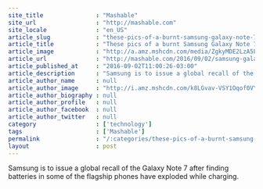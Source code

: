 ```yaml
---
site_title               : "Mashable"
site_url                 : "http://mashable.com"
site_locale              : "en_US"
article_slug             : "these-pics-of-a-burnt-samsung-galaxy-note-7-are-terrifying"
article_title            : "These pics of a burnt Samsung Galaxy Note 7 are terrifying"
article_image            : "http://a.amz.mshcdn.com/media/ZgkyMDE2LzA5LzAyL2E1L1NjcmVlbl9TaG90XzIwMTYwOTAyX2F0XzExLjA1LjU4LjA1YTg0LnBuZwpwCXRodW1iCTEyMDB4NjMwCmUJanBn/22ef6682/7ae/Screen_Shot_2016-09-02_at_11.05.58.jpg"
article_url              : "http://mashable.com/2016/09/02/samsung-galaxy-note-7-burnt/"
article_published_at     : "2016-09-02T11:00:26-03:00"
article_description      : "Samsung is to issue a global recall of the Galaxy Note 7 after finding batteries in some of the flagship phones have exploded while charging."
article_author_name      : null
article_author_image     : "http://i.amz.mshcdn.com/k8LGvav-VSY1Oqof0VYb4CfbOMQ=/90x90/2016%2F06%2F29%2F5a%2Fphoto.9a556.jpg"
article_author_biography : null
article_author_profile   : null
article_author_facebook  : null
article_author_twitter   : null
category                 : ['technology']
tags                     : ['Mashable']
permalink                : "/:categories/these-pics-of-a-burnt-samsung-galaxy-note-7-are-terrifying/"
layout                   : post
---
```


Samsung is to issue a global recall of the Galaxy Note 7 after finding batteries in some of the flagship phones have exploded while charging.
